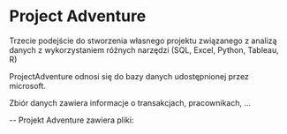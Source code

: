 # Project Adventure

Trzecie podejście do stworzenia własnego projektu związanego z analizą danych z wykorzystaniem różnych narzędzi (SQL, Excel, Python, Tableau, R)

ProjectAdventure odnosi się do bazy danych udostępnionej przez microsoft.

Zbiór danych zawiera informacje o transakcjach, pracownikach, ...

-- Projekt Adventure zawiera pliki:

